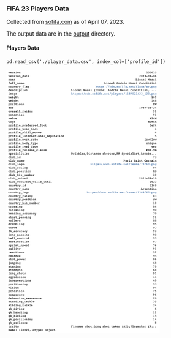 ### FIFA 23 Players Data
Collected from [sofifa.com](https://sofifa.com) as of April 07, 2023.

The output data are in the [output](./output) directory.

#### Players Data
```
pd.read_csv('./player_data.csv', index_col=['profile_id'])
```
<img src="images/player_data.png" width="400px" alt="Basic"/>
